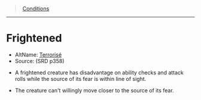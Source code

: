 ﻿---
!GenericItem
Id: conditions_vo.md#frightened
ParentLink: conditions_vo.md#conditions
Name: Frightened
ParentName: Conditions
NameLevel: 1
AltName: '[Terrorisé](hd_conditions_terrorise.md)'
Source: (SRD p358)
Attributes: {}
---
> [Conditions](srd_conditions.md)

---

# Frightened

- AltName: [Terrorisé](hd_conditions_terrorise.md)
- Source: (SRD p358)

* A frightened creature has disadvantage on ability checks and attack rolls while the source of its fear is within line of sight.

* The creature can't willingly move closer to the source of its fear.

